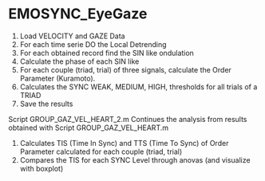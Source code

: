 # EMOSYNC_EyeGaze


1. Load VELOCITY and GAZE Data 
2. For each time serie DO the Local Detrending
3. For each obtained record find the SIN like ondulation
4. Calculate the phase of each SIN like
5. For each couple (triad, trial) of three signals, calculate the Order Parameter
(Kuramoto).
6. Calculates the SYNC WEAK, MEDIUM, HIGH, thresholds for all trials of a TRIAD
7. Save the results

Script GROUP_GAZ_VEL_HEART_2.m
Continues the analysis from results obtained with Script GROUP_GAZ_VEL_HEART.m

1. Calculates TIS (Time In Sync) and TTS (Time To Sync) of Order Parameter 
calculated for each couple (triad, trial)
2. Compares the TIS for each SYNC Level through anovas (and visualize with boxplot)

